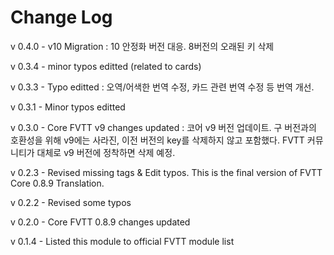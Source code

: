 # Change Log
v 0.4.0 - v10 Migration : 10 안정화 버전 대응. 8버전의 오래된 키 삭제

v 0.3.4 - minor typos editted (related to cards)

v 0.3.3 - Typo editted : 오역/어색한 번역 수정, 카드 관련 번역 수정 등 번역 개선.

v 0.3.1 - Minor typos editted

v 0.3.0 - Core FVTT v9 changes updated : 코어 v9 버전 업데이트. 구 버전과의 호환성을 위해 v9에는 사라진, 이전 버전의 key를 삭제하지 않고 포함했다. FVTT 커뮤니티가 대체로 v9 버전에 정착하면 삭제 예정.

v 0.2.3 - Revised missing tags & Edit typos. This is the final version of FVTT Core 0.8.9 Translation.

v 0.2.2 - Revised some typos

v 0.2.0 - Core FVTT 0.8.9 changes updated

v 0.1.4 - Listed this module to official FVTT module list
